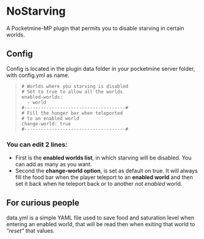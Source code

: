 # NoStarving
A Pocketmine-MP plugin that permits you to disable starving in certain worlds.

## Config
Config is located in the plugin data folder in your pocketmine server folder, with config.yml as name.

> ```#-------------------------------------#
> # Worlds where you starving is disabled
> # Set to true to allow all the worlds
> enabled-worlds:
>   - world
> #-------------------------------------#
> # Fill the hunger bar when teleported
> # to an enabled world
> change-world: true
> #-------------------------------------#
> ```

### You can edit 2 lines:
 - First is the **enabled worlds list**, in which starving will be disabled. You can add as many as you want.
 - Second the **change-world option**, is set as default on true. It will always fill the food bar when the player teleport to an **enabled world** and then set it back when he teleport back or to another _not enabled_ world.


## For curious people
data.yml is a simple YAML file used to save food and saturation level when entering an enabled world, that will be read then when exiting that world to _"reset"_ that values.
